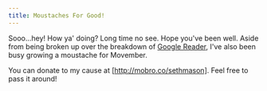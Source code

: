 ```yaml
---
title: Moustaches For Good!
---
```


Sooo...hey! How ya' doing? Long time no see. Hope you've been well. Aside from
being broken up over the breakdown of [Google Reader][reader], I've also been
busy growing a moustache for Movember.

You can donate to my cause at [http://mobro.co/sethmason].  Feel free to pass
it around!

  [reader]: http://decafbad.com/blog/2011/11/01/readerpocalypse
